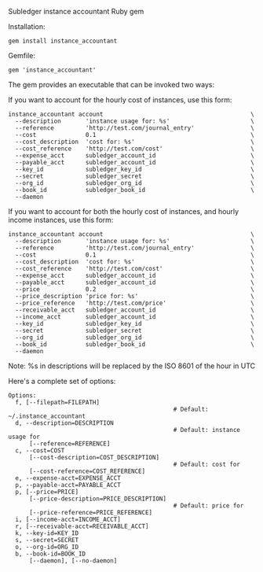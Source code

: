 Subledger instance accountant Ruby gem

Installation:

    gem install instance_accountant

Gemfile:

    gem 'instance_accountant'

The gem provides an executable that can be invoked two ways:

If you want to account for the hourly cost of instances, use this form:

    instance_accountant account                                          \
      --description       'instance usage for: %s'                       \
      --reference         'http://test.com/journal_entry'                \
      --cost              0.1                                            \
      --cost_description  'cost for: %s'                                 \
      --cost_reference    'http://test.com/cost'                         \
      --expense_acct      subledger_account_id                           \
      --payable_acct      subledger_account_id                           \
      --key_id            subledger_key_id                               \
      --secret            subledger_secret                               \
      --org_id            subledger_org_id                               \
      --book_id           subledger_book_id                              \
      --daemon

If you want to account for both the hourly cost of instances, and hourly income instances, use this form:

    instance_accountant account                                          \
      --description       'instance usage for: %s'                       \
      --reference         'http://test.com/journal_entry'                \
      --cost              0.1                                            \
      --cost_description  'cost for: %s'                                 \
      --cost_reference    'http://test.com/cost'                         \
      --expense_acct      subledger_account_id                           \
      --payable_acct      subledger_account_id                           \
      --price             0.2                                            \
      --price_description 'price for: %s'                                \
      --price_reference   'http://test.com/price'                        \
      --receivable_acct   subledger_account_id                           \
      --income_acct       subledger_account_id                           \
      --key_id            subledger_key_id                               \
      --secret            subledger_secret                               \
      --org_id            subledger_org_id                               \
      --book_id           subledger_book_id                              \
      --daemon

Note: %s in descriptions will be replaced by the ISO 8601 of the hour in UTC

Here's a complete set of options:

    Options:
      f, [--filepath=FILEPATH]
                                                   # Default: ~/.instance_accountant
      d, --description=DESCRIPTION
                                                   # Default: instance usage for
          [--reference=REFERENCE]
      c, --cost=COST
          [--cost-description=COST_DESCRIPTION]
                                                   # Default: cost for
          [--cost-reference=COST_REFERENCE]
      e, --expense-acct=EXPENSE_ACCT
      p, --payable-acct=PAYABLE_ACCT
      p, [--price=PRICE]
          [--price-description=PRICE_DESCRIPTION]
                                                   # Default: price for
          [--price-reference=PRICE_REFERENCE]
      i, [--income-acct=INCOME_ACCT]
      r, [--receivable-acct=RECEIVABLE_ACCT]
      k, --key-id=KEY_ID
      s, --secret=SECRET
      o, --org-id=ORG_ID
      b, --book-id=BOOK_ID
          [--daemon], [--no-daemon]
